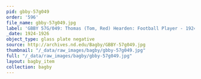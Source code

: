 ```yaml
---
pid: gbby-57g049
order: '596'
file_name: gbby-57g049.jpg
label: 'GBBY 57G/049: Thomas (Tom, Red) Hearden: Football Player - 1924-1926'
_date: 1924-1926
object_type: glass plate negative
source: http://archives.nd.edu/Bagby/GBBY-57g049.jpg
thumbnail: "/_data/raw_images/bagby/gbby-57g049.jpg"
full: "/_data/raw_images/bagby/gbby-57g049.jpg"
layout: bagby_item
collection: bagby
---
```

